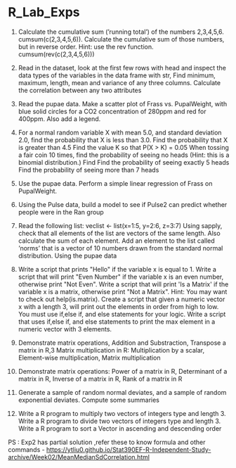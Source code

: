 # R_Lab_Exps

1.	Calculate the cumulative sum (’running total’) of the numbers 2,3,4,5,6. cumsum(c(2,3,4,5,6)). Calculate the cumulative sum of those numbers, but in reverse order.       Hint: use the rev function. cumsum(rev(c(2,3,4,5,6)))
2.	Read in the dataset, look at the first few rows with head and inspect the data types of the variables in the data frame with str, Find minimum, maximum, length, mean     and variance of any three columns. Calculate the correlation between any two attributes

3.	Read the pupae data. Make a scatter plot of Frass vs. PupalWeight, with blue solid circles for a CO2 concentration of 280ppm and red for 400ppm. Also add a legend.

4.	For a normal random variable X with mean 5.0, and standard deviation 2.0, find the probability that X is less than 3.0. Find the probability that X is greater than       4.5 Find the value K so that P(X > K) = 0.05 When tossing a fair coin 10 times, find the probability of seeing no heads (Hint: this is a binomial distribution.) Find     Find the probability of seeing exactly 5 heads Find the probability of seeing more than 7 heads

5.	Use the pupae data. Perform a simple linear regression of Frass on PupalWeight.

6.	Using the Pulse data, build a model to see if Pulse2 can predict whether people were in the Ran group

7.	Read the following list: veclist <- list(x=1:5, y=2:6, z=3:7) Using sapply, check that all elements of the list are vectors of the same length. Also calculate the       sum of each element. Add an element to the list called ’norms’ that is a vector of 10 numbers drawn from the standard normal distribution. Using the pupae data

8.	Write a script that prints "Hello" if the variable x is equal to 1. Write a script that will print "Even Number" if the variable x is an even number, otherwise print     "Not Even". Write a script that will print 'Is a Matrix' if the variable x is a matrix, otherwise print "Not a Matrix". Hint: You may want to check out                   help(is.matrix). Create a script that given a numeric vector x with a length 3, will print out the elements in order from high to low. You must use if,else if, and       else statements for your logic. Write a script that uses if,else if, and else statements to print the max element in a numeric vector with 3 elements.

9.	Demonstrate matrix operations, Addition and Substraction, Transpose a matrix in R,3 Matrix multiplication in R: Multiplication by a scalar, Element-wise                 multiplication, Matrix multiplication

10.	Demonstrate matrix operations: Power of a matrix in R, Determinant of a matrix in R, Inverse of a matrix in R, Rank of a matrix in R

11.	Generate a sample of random normal deviates, and a sample of random exponential deviates. Compute some summaries

12.	Write a R program to multiply two vectors of integers type and length 3. Write a R program to divide two vectors of integers type and length 3. Write a R program to     sort a Vector in ascending and descending order

PS : Exp2 has partial solution ,refer these to know formula and other commands - https://ytliu0.github.io/Stat390EF-R-Independent-Study-archive/Week02/MeanMedianSdCorrelation.html
